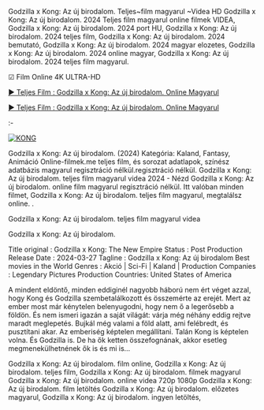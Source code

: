 Godzilla x Kong: Az új birodalom. Teljes~film magyarul ~Videa HD
Godzilla x Kong: Az új birodalom. 2024 Teljes film magyarul online filmek VIDEA, Godzilla x Kong: Az új birodalom. 2024 port HU, Godzilla x Kong: Az új birodalom. 2024 teljes film, Godzilla x Kong: Az új birodalom. 2024 bemutató, Godzilla x Kong: Az új birodalom. 2024 magyar elozetes, Godzilla x Kong: Az új birodalom. 2024 online magyar, Godzilla x Kong: Az új birodalom. 2024 teljes film magyarul.

☑ Film Online 4K ULTRA-HD

<a href="https://t.co/P0sTkahKer">► Teljes Film : Godzilla x Kong: Az új birodalom. Online Magyarul</a>

<a href="https://t.co/P0sTkahKer">► Teljes Film : Godzilla x Kong: Az új birodalom. Online Magyarul</a>

:-

[![KONG](https://github.com/Godzilla-x-Kong-Teljes-Film/.github/assets/163322063/6001a2ee-bd1e-437a-8a0a-718e220b93d8)](https://victormovies.org/hu/movie/823464/godzilla-x-kong-the-new-empire.watch)


Godzilla x Kong: Az új birodalom. (2024) Kategória: Kaland, Fantasy, Animáció Online-filmek.me teljes film, és sorozat adatlapok, színész adatbázis magyarul regisztráció nélkül.regisztráció nélkül. Godzilla x Kong: Az új birodalom. teljes film magyarul videa 2024 - Nézd Godzilla x Kong: Az új birodalom. online film magyarul regisztráció nélkül. Itt valóban minden filmet, Godzilla x Kong: Az új birodalom. teljes film magyarul, megtalálsz online.
.

Godzilla x Kong: Az új birodalom. teljes film magyarul videa

Godzilla x Kong: Az új birodalom.

Title original : Godzilla x Kong: The New Empire
Status : Post Production
Release Date : 2024-03-27
Tagline : Godzilla x Kong: Az új birodalom Best movies in the World
Genres : Akció | Sci-Fi | Kaland |
Production Companies : Legendary Pictures
Production Countries: United States of America

A mindent eldöntő, minden eddiginél nagyobb háború nem ért véget azzal, hogy Kong és Godzilla szembetalálkozott és összemérte az erejét. Mert az ember most már kénytelen belenyugodni, hogy nem ő a legerősebb a földön. És nem ismeri igazán a saját világát: várja még néhány eddig rejtve maradt meglepetés. Bujkál még valami a föld alatt, ami felébredt, és pusztítani akar. Az emberiség képtelen megállítani. Talán Kong is képtelen volna. És Godzilla is. De ha ők ketten összefognának, akkor esetleg megmenekülhetnének ők is és mi is…


Godzilla x Kong: Az új birodalom. film online,
Godzilla x Kong: Az új birodalom. teljes film,
Godzilla x Kong: Az új birodalom. filmek magyarul
Godzilla x Kong: Az új birodalom. online videa 720p 1080p
Godzilla x Kong: Az új birodalom. film letöltés
Godzilla x Kong: Az új birodalom. előzetes magyarul,
Godzilla x Kong: Az új birodalom. ingyen letöltés,
